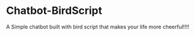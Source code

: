 # Chatbot-BirdScript
A Simple chatbot built with bird script that makes your life more cheerful!!!!
